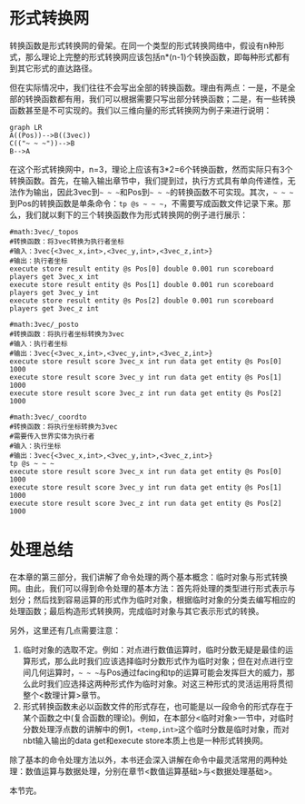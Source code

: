 # 形式转换网

转换函数是形式转换网的骨架。在同一个类型的形式转换网络中，假设有n种形式，那么理论上完整的形式转换网应该包括n*(n-1)个转换函数，即每种形式都有到其它形式的直达路径。

但在实际情况中，我们往往不会写出全部的转换函数。理由有两点：一是，不是全部的转换函数都有用，我们可以根据需要只写出部分转换函数；二是，有一些转换函数甚至是不可实现的。我们以三维向量的形式转换网为例子来进行说明：

```mermaid
graph LR
A((Pos))-->B((3vec))
C(("~ ~ ~"))-->B
B-->A
```

在这个形式转换网中，n=3，理论上应该有3*2=6个转换函数，然而实际只有3个转换函数。首先，在输入输出章节中，我们提到过，执行方式具有单向传递性，无法作为输出，因此3vec到`~ ~ ~`和Pos到`~ ~ ~`的转换函数不可实现。其次，`~ ~ ~`到Pos的转换函数是单条命令：`tp @s ~ ~ ~`，不需要写成函数文件记录下来。那么，我们就以剩下的三个转换函数作为形式转换网的例子进行展示：

```mcfunction
#math:3vec/_topos
#转换函数：将3vec转换为执行者坐标
#输入：3vec{<3vec_x,int>,<3vec_y,int>,<3vec_z,int>}
#输出：执行者坐标
execute store result entity @s Pos[0] double 0.001 run scoreboard players get 3vec_x int
execute store result entity @s Pos[1] double 0.001 run scoreboard players get 3vec_y int
execute store result entity @s Pos[2] double 0.001 run scoreboard players get 3vec_z int
```

```mcfunction
#math:3vec/_posto
#转换函数：将执行者坐标转换为3vec
#输入：执行者坐标
#输出：3vec{<3vec_x,int>,<3vec_y,int>,<3vec_z,int>}
execute store result score 3vec_x int run data get entity @s Pos[0] 1000
execute store result score 3vec_y int run data get entity @s Pos[1] 1000
execute store result score 3vec_z int run data get entity @s Pos[2] 1000
```

```mcfunction
#math:3vec/_coordto
#转换函数：将执行坐标转换为3vec
#需要传入世界实体为执行者
#输入：执行坐标
#输出：3vec{<3vec_x,int>,<3vec_y,int>,<3vec_z,int>}
tp @s ~ ~ ~
execute store result score 3vec_x int run data get entity @s Pos[0] 1000
execute store result score 3vec_y int run data get entity @s Pos[1] 1000
execute store result score 3vec_z int run data get entity @s Pos[2] 1000
```

# 处理总结

在本章的第三部分，我们讲解了命令处理的两个基本概念：临时对象与形式转换网。由此，我们可以得到命令处理的基本方法：首先将处理的类型进行形式表示与划分；然后找到容易运算的形式作为临时对象，根据临时对象的分类去编写相应的处理函数；最后构造形式转换网，完成临时对象与其它表示形式的转换。

另外，这里还有几点需要注意：

1. 临时对象的选取不定。例如：对点进行数值运算时，临时分数无疑是最佳的运算形式，那么此时我们应该选择临时分数形式作为临时对象；但在对点进行空间几何运算时，`~ ~ ~`与Pos通过facing和tp的运算可能会发挥巨大的威力，那么此时我们应选择这两种形式作为临时对象。对这三种形式的灵活运用将贯彻整个<数理计算>章节。
2. 形式转换函数未必以函数文件的形式存在，也可能是以一段命令的形式存在于某个函数之中(复合函数的理论)。例如，在本部分<临时对象>一节中，对临时分数处理浮点数的讲解中的例1，`<temp,int>`这个临时分数是临时对象，而对nbt输入输出的data get和execute store本质上也是一种形式转换网。

除了基本的命令处理方法以外，本书还会深入讲解在命令中最灵活常用的两种处理：数值运算与数据处理，分别在章节<数值运算基础>与<数据处理基础>。

本节完。